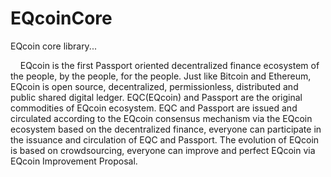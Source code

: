 # EQcoinCore
EQcoin core library...
<p>
&nbsp;&nbsp;&nbsp;&nbsp;EQcoin is the first Passport oriented decentralized finance ecosystem of the people, by the people, for the people. Just like Bitcoin and Ethereum, EQcoin is open source, decentralized, permissionless, distributed and public shared digital ledger. EQC(EQcoin) and Passport are the original commodities of EQcoin ecosystem. EQC and Passport are issued and circulated according to the EQcoin consensus mechanism via the EQcoin ecosystem based on the decentralized finance, everyone can participate in the issuance and circulation of EQC and Passport. The evolution of EQcoin is based on crowdsourcing, everyone can improve and perfect EQcoin via EQcoin Improvement Proposal.
<p>